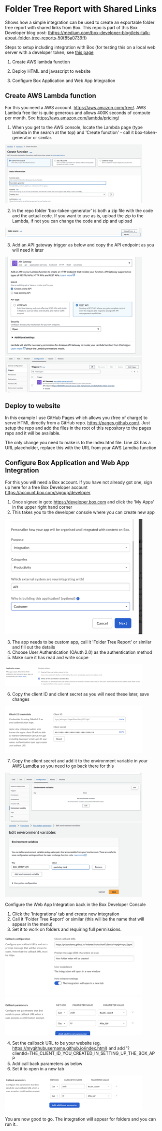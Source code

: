 # Folder Tree Report with Shared Links
Shows how a simple integration can be used to create an exportable folder tree report with shared links from Box. This repo is part of this Box Developer blog post: (https://medium.com/box-developer-blog/lets-talk-about-folder-tree-reports-50f85a0739ff)

Steps to setup including integration with Box (for testing this on a local web server with a developer token, see <a href='README_SIMPLE.md'>this page</a>

1. Create AWS lambda function

2. Deploy HTML and javascript to website

3. Configure Box Application and Web App Integration


## Create AWS Lambda function
For this you need a AWS account. https://aws.amazon.com/free/. AWS Lambda free tier is quite generous and allows 400K seconds of compute per month. See https://aws.amazon.com/lambda/pricing/

1. When you get to the AWS console, locate the Lambda page (type lambda in the search at the top) and 'Create function' - call it box-token-generator or similar. 

<img src="/img/lambda1.png" width="90%" height="90%">

2. In the repo folder 'box-token-generator' is both a zip file with the code and the actual code. If you want to use as is, upload the zip to the Lambda, if not you can change the code and zip and upload

<img src="/img/lambda2.png" width="90%" height="90%">

3. Add an API gateway trigger as below and copy the API endpoint as you will need it later

<img src="/img/lambda3.png" width="90%" height="90%">

<img src="/img/lambda4.png" width="90%" height="90%">

## Deploy to website
In this example I use GitHub Pages which allows you (free of charge) to serve HTML directly from a GitHub repo. https://pages.github.com/. Just setup the repo and add the files in the root of this repository to the pages repo and it will be available. 

The only change you need to make is to the index.html file. Line 43 has a URL placeholder, replace this with the URL from your AWS Lamdba function


## Configure Box Application and Web App Integration
For this you will need a Box account. If you have not already got one, sign up here for a free Box Developer account https://account.box.com/signup/developer

1. Once signed in goto https://developer.box.com and click the 'My Apps' in the upper right hand corner
2. This takes you to the developer console where you can create new app

<img src="/img/box1.png" width="90%" height="90%">

3. The app needs to be custom app, call it 'Folder Tree Report' or similar and fill out the details
4. Choose User Authentication (OAuth 2.0) as the authentication method
5. Make sure it has read and write scope

<img src="/img/box2.png" width="90%" height="90%">

6. Copy the client ID and client secret as you will need these later, save changes

<img src="/img/box4.png" width="90%" height="90%">

7. Copy the client secret and add it to the environment variable in your AWS Lamdba so you need to go back there for this

<img src="/img/env1.png" width="90%" height="90%">

<img src="/img/env2.png" width="90%" height="90%">

Configure the Web App Integration back in the Box Developer Console
1. Click the 'Integrations' tab and create new integration
2. Call it 'Folder Tree Report' or similar (this will be the name that will appear in the menu)
3. Set it to work on folders and requiring full permissions. 

<img src="/img/box6.png" width="90%" height="90%">

4. Set the callback URL to be your website  (eg. https://mygithubusername.github.io/index.html) and add '?clientId=THE_CLIENT_ID_YOU_CREATED_IN_SETTING_UP_THE_BOX_APP
5. Add call back parameters as below
6. Set it to open in a new tab

<img src="/img/box3.png" width="90%" height="90%">

You are now good to go. The integration will appear for folders and you can run it.. 
